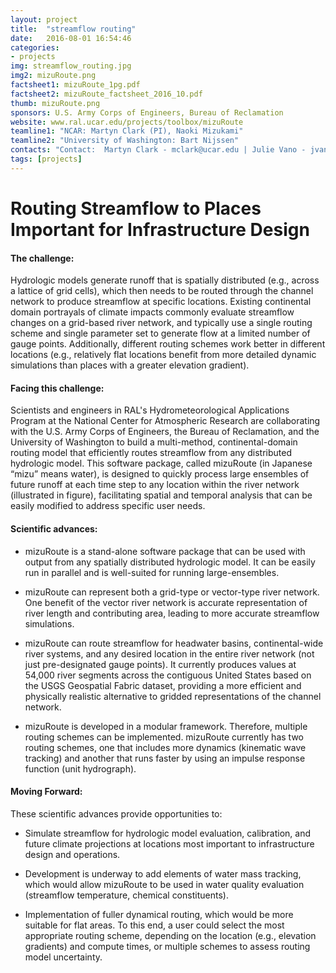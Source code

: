 ```yaml
---
layout: project
title:  "streamflow routing"
date:   2016-08-01 16:54:46
categories:
- projects
img: streamflow_routing.jpg
img2: mizuRoute.png
factsheet1: mizuRoute_1pg.pdf
factsheet2: mizuRoute_factsheet_2016_10.pdf
thumb: mizuRoute.png
sponsors: U.S. Army Corps of Engineers, Bureau of Reclamation
website: www.ral.ucar.edu/projects/toolbox/mizuRoute
teamline1: "NCAR: Martyn Clark (PI), Naoki Mizukami"
teamline2: "University of Washington: Bart Nijssen"
contacts: "Contact:  Martyn Clark - mclark@ucar.edu | Julie Vano - jvano@ucar.edu"
tags: [projects]
---
```


# Routing Streamflow to Places Important for Infrastructure Design

#### **The challenge:** 

Hydrologic models generate runoff that is spatially distributed (e.g., across a lattice of grid cells), which then needs to be routed through the channel network to produce streamflow at specific locations. Existing continental domain portrayals of climate impacts commonly evaluate streamflow changes on a grid-based river network, and typically use a single routing scheme and single parameter set to generate flow at a limited number of gauge points. Additionally, different routing schemes work better in different locations (e.g., relatively flat locations benefit from more detailed dynamic simulations than places with a greater elevation gradient).

#### **Facing this challenge:**

Scientists and engineers in RAL's Hydrometeorological Applications Program at the National Center for Atmospheric Research are collaborating with the U.S. Army Corps of Engineers, the Bureau of Reclamation, and the University of Washington to build a multi-method, continental-domain routing model that efficiently routes streamflow from any distributed hydrologic model. This software package, called mizuRoute (in Japanese “mizu” means water), is designed to quickly process large ensembles of future runoff at each time step to any location within the river network (illustrated in figure), facilitating spatial and temporal analysis that can be easily modified to address specific user needs.

#### **Scientific advances:**

*   mizuRoute is a stand-alone software package that can be used with output from any spatially distributed hydrologic model. It can be easily run in parallel and is well-suited for running large-ensembles.

*   mizuRoute can represent both a grid-type or vector-type river network. One benefit of the vector river network is accurate representation of river length and contributing area, leading to more accurate streamflow simulations.

*   mizuRoute can route streamflow for headwater basins, continental-wide river systems, and any desired location in the entire river network (not just pre-designated gauge points).   It currently produces values at 54,000 river segments across the contiguous United States based on the USGS Geospatial Fabric dataset, providing a more efficient and physically realistic alternative to gridded representations of the channel network.

*   mizuRoute is developed in a modular framework. Therefore, multiple routing schemes can be implemented. mizuRoute currently has two routing schemes, one that includes more dynamics (kinematic wave tracking) and another that runs faster by using an impulse response function (unit hydrograph). 

#### **Moving Forward:** 

These scientific advances provide opportunities to:

*	Simulate streamflow for hydrologic model evaluation, calibration, and future climate projections at locations most important to infrastructure design and operations.

*   Development is underway to add elements of water mass tracking, which would allow mizuRoute to be used in water quality evaluation (streamflow temperature, chemical constituents). 

*   Implementation of fuller dynamical routing, which would be more suitable for flat areas. To this end, a user could select the most appropriate routing scheme, depending on the location (e.g., elevation gradients) and compute times, or multiple schemes to assess routing model uncertainty.
